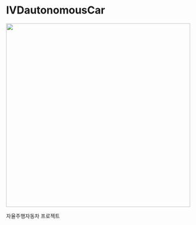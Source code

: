 # IVDautonomousCar

<img src="https://user-images.githubusercontent.com/17216693/111899254-ac7f6d80-8a6e-11eb-88f7-e369487eb56d.png" width="500">

자율주행자동차 프로젝트
